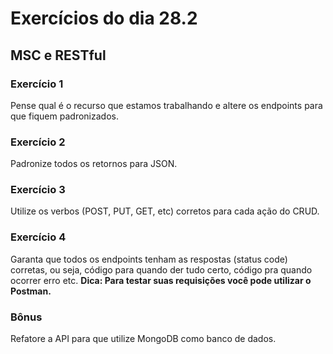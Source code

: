 # Exercícios do dia 28.2

## MSC e RESTful

### Exercício 1

  Pense qual é o recurso que estamos trabalhando e altere os endpoints para que fiquem padronizados.

### Exercício 2

  Padronize todos os retornos para JSON.

### Exercício 3

  Utilize os verbos (POST, PUT, GET, etc) corretos para cada ação do CRUD.

### Exercício 4

  Garanta que todos os endpoints tenham as respostas (status code) corretas, ou seja, código para quando der tudo certo, código pra quando ocorrer erro etc.
  **Dica: Para testar suas requisições você pode utilizar o Postman.**

### Bônus

  Refatore a API para que utilize MongoDB como banco de dados.
